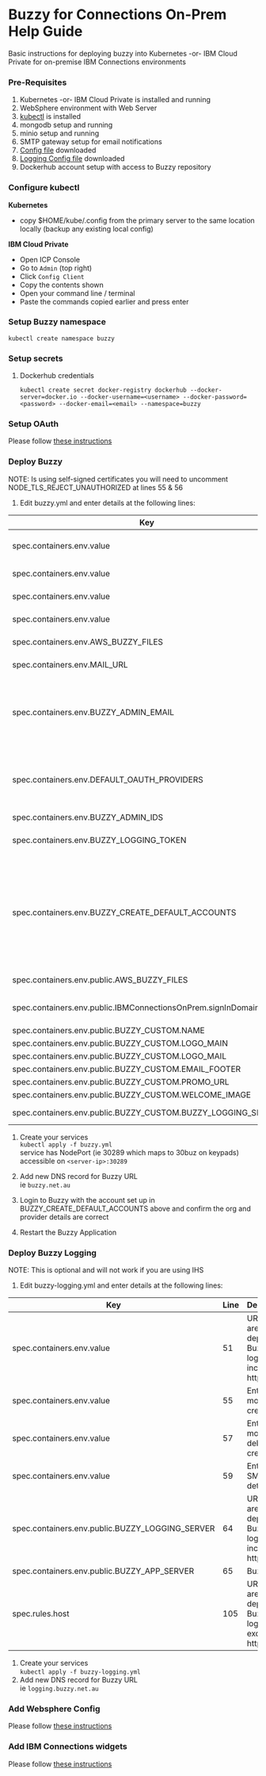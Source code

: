 # Buzzy for Connections On-Prem Help Guide
Basic instructions for deploying buzzy into Kubernetes -or- IBM Cloud Private for on-premise IBM Connections environments

### Pre-Requisites
1. Kubernetes -or- IBM Cloud Private is installed and running
1. WebSphere environment with Web Server
1. [kubectl](https://kubernetes.io/docs/tasks/tools/install-kubectl/) is installed
1. mongodb setup and running
1. minio setup and running
1. SMTP gateway setup for email notifications
1. [Config file](/assets/config/buzzy.yml) downloaded
1. [Logging Config file](/assets/config/buzzy-logging.yml) downloaded
1. Dockerhub account setup with access to Buzzy repository


### Configure kubectl

**Kubernetes**

- copy \$HOME/kube/.config from the primary server to the same location locally (backup any existing local config)

**IBM Cloud Private**

- Open ICP Console
- Go to `Admin` (top right)
- Click `Config Client`
- Copy the contents shown
- Open your command line / terminal
- Paste the commands copied earlier and press enter


### Setup Buzzy namespace
    kubectl create namespace buzzy

### Setup secrets
1.  Dockerhub credentials

        kubectl create secret docker-registry dockerhub --docker-server=docker.io --docker-username=<username> --docker-password=<password> --docker-email=<email> --namespace=buzzy

### Setup OAuth

Please follow [these instructions](/buzzy/buzzy-oauth/)

### Deploy Buzzy

NOTE: Is using self-signed certificates you will need to uncomment NODE_TLS_REJECT_UNAUTHORIZED at lines 55 & 56

1. Edit buzzy.yml and enter details at the following lines:	 

| Key | Line | Description |
| --- | ---- | ----------- |
| spec.containers.env.value | 58 | URL you are deploying Buzzy to, including https://  |
| spec.containers.env.value | 62 | Enter your mongoDB credentials   |
| spec.containers.env.value | 64 | Enter your mongoDB debug credentials   |
| spec.containers.env.value | 66 | Enter your SMTP details |
| spec.containers.env.AWS_BUZZY_FILES | 79-88 | Your individual AWS details for file storage  |
| spec.containers.env.MAIL_URL | 137 | Enter your SMTP details as above |
| spec.containers.env.BUZZY_ADMIN_EMAIL | 139 | OPTIONAL: Enter Admin user email, used as the primary owner of the default buzzes and resources that appear on the palette |
| spec.containers.env.DEFAULT_OAUTH_PROVIDERS | 140-153 | Details for the OAuth provider(s) to be setup. ClientID and ClientSecret are from the OAuth setup in the previous step |
| spec.containers.env.BUZZY_ADMIN_IDS | 154 | Enter Admin user ids |
| spec.containers.env.BUZZY_LOGGING_TOKEN | 156 | Token used for access to the Buzzy logging server |
| spec.containers.env.BUZZY_CREATE_DEFAULT_ACCOUNTS  | 171 | Default accounts created. Set isAdmin for these accounts to be considered the same as BUZZY_ADMIN_EMAIL. Make the email the same as one from the OAuth provider to be able to view and edit the provider settings |
| spec.containers.env.public.AWS_BUZZY_FILES | 257 | More AWS details for files |
| spec.containers.env.public.IBMConnectionsOnPrem.signInDomains | 280 | IBM Connections URLs you are connecting to this Buzzy instance |
| spec.containers.env.public.BUZZY_CUSTOM.NAME | 389 | Company Name |
| spec.containers.env.public.BUZZY_CUSTOM.LOGO_MAIN | 401 | URL of your main logo |
| spec.containers.env.public.BUZZY_CUSTOM.LOGO_MAIL | 402 | URL of us in Email |
| spec.containers.env.public.BUZZY_CUSTOM.EMAIL_FOOTER | 405 | Email Footer |
| spec.containers.env.public.BUZZY_CUSTOM.PROMO_URL | 408 | Splash image |
| spec.containers.env.public.BUZZY_CUSTOM.WELCOME_IMAGE | 409 | Welcome Image |
| spec.containers.env.public.BUZZY_CUSTOM.BUZZY_LOGGING_SERVER | 445 | URL of the Buzzy logging server |

1. Create your services   
`kubectl apply -f buzzy.yml`   
service has NodePort (ie 30289 which maps to 30buz on keypads)   
accessible on `<server-ip>:30289`
1. Add new DNS record for Buzzy URL   
ie `buzzy.net.au`

1. Login to Buzzy with the account set up in BUZZY_CREATE_DEFAULT_ACCOUNTS above and confirm the org and provider details are correct

1. Restart the Buzzy Application

### Deploy Buzzy Logging

NOTE: This is optional and will not work if you are using IHS

1. Edit buzzy-logging.yml and enter details at the following lines:	 

| Key | Line | Description |
| --- | ---- | ----------- |
| spec.containers.env.value | 51 | URL you are deploying Buzzy logging to, including https://  |
| spec.containers.env.value | 55 | Enter your mongoDB credentials   |
| spec.containers.env.value | 57 | Enter your mongoDB debug credentials   |
| spec.containers.env.value | 59 | Enter your SMTP details |
| spec.containers.env.public.BUZZY_LOGGING_SERVER | 64 | URL you are deploying Buzzy logging to, including https:// |
| spec.containers.env.public.BUZZY_APP_SERVER | 65 | Buzzy URL |
| spec.rules.host | 105 | URL you are deploying Buzzy logging to, excluding https://  |

1. Create your services   
`kubectl apply -f buzzy-logging.yml`   
1. Add new DNS record for Buzzy URL   
ie `logging.buzzy.net.au`

### Add Websphere Config
Please follow [these instructions](/buzzy/buzzy-wasconfig/)

### Add IBM Connections widgets
Please follow [these instructions](/buzzy/buzzy-widgets/)
